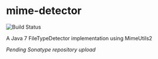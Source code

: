 mime-detector
=============

![Build Status](https://travis-ci.org/ezand/mime-detector.png?branch=master)

A Java 7 FileTypeDetector implementation using MimeUtils2

*Pending Sonatype repository upload*